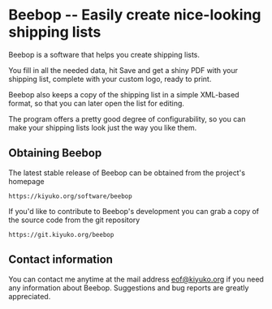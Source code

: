 Beebop -- Easily create nice-looking shipping lists
===================================================

Beebop is a software that helps you create shipping lists.

You fill in all the needed data, hit Save and get a shiny PDF with
your shipping list, complete with your custom logo, ready to print.

Beebop also keeps a copy of the shipping list in a simple XML-based
format, so that you can later open the list for editing.

The program offers a pretty good degree of configurability, so you
can make your shipping lists look just the way you like them.


Obtaining Beebop
----------------

The latest stable release of Beebop can be obtained from the project's
homepage

	https://kiyuko.org/software/beebop

If you'd like to contribute to Beebop's development you can grab a copy
of the source code from the git repository

	https://git.kiyuko.org/beebop


Contact information
-------------------

You can contact me anytime at the mail address <eof@kiyuko.org> if you
need any information about Beebop. Suggestions and bug reports are
greatly appreciated.
